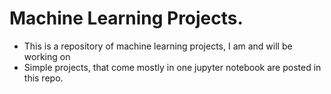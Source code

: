 # Machine Learning Projects.
* This is a repository of machine learning projects, I am and will be working on
* Simple projects, that come mostly in one jupyter notebook are posted in this repo.
